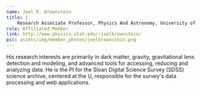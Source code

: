 ```yaml
---
name: Joel R. Brownstein
title: |
    Research Associate Professor, Physics And Astronomy, University of Utah
role: Affiliated Member
link: http://www.physics.utah.edu/~joelbrownstein/
pic: assets/img/member_photos/joelbrownstein.png
---
```


His research interests are primarily in dark matter, gravity, gravitational lens detection and modeling, and advanced tools for accessing, reducing and analyzing data.  He is the PI for the Sloan Digital Science Survey (SDSS) science archive, centered at the U, responsible for the survey's data processing and web applications.  
